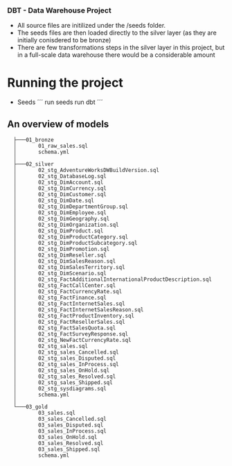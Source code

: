 ### DBT - Data Warehouse Project
- All source files are initilized under the /seeds folder.
- The seeds files are then loaded directly to the silver layer (as they are initially conisdered to be bronze) 
- There are few transformations steps in the silver layer in this project, but in a full-scale data warehouse there would be a considerable amount 

# Running the project 
- Seeds 
´´´
run seeds 
run dbt 
´´´

## An overview of models 
  ```
    ├───01_bronze
    │       01_raw_sales.sql
    │       schema.yml
    │
    ├───02_silver
    │       02_stg_AdventureWorksDWBuildVersion.sql
    │       02_stg_DatabaseLog.sql
    │       02_stg_DimAccount.sql
    │       02_stg_DimCurrency.sql
    │       02_stg_DimCustomer.sql
    │       02_stg_DimDate.sql
    │       02_stg_DimDepartmentGroup.sql
    │       02_stg_DimEmployee.sql
    │       02_stg_DimGeography.sql
    │       02_stg_DimOrganization.sql
    │       02_stg_DimProduct.sql
    │       02_stg_DimProductCategory.sql
    │       02_stg_DimProductSubcategory.sql
    │       02_stg_DimPromotion.sql
    │       02_stg_DimReseller.sql
    │       02_stg_DimSalesReason.sql
    │       02_stg_DimSalesTerritory.sql
    │       02_stg_DimScenario.sql
    │       02_stg_FactAdditionalInternationalProductDescription.sql
    │       02_stg_FactCallCenter.sql
    │       02_stg_FactCurrencyRate.sql
    │       02_stg_FactFinance.sql
    │       02_stg_FactInternetSales.sql
    │       02_stg_FactInternetSalesReason.sql
    │       02_stg_FactProductInventory.sql
    │       02_stg_FactResellerSales.sql
    │       02_stg_FactSalesQuota.sql
    │       02_stg_FactSurveyResponse.sql
    │       02_stg_NewFactCurrencyRate.sql
    │       02_stg_sales.sql
    │       02_stg_sales_Cancelled.sql
    │       02_stg_sales_Disputed.sql
    │       02_stg_sales_InProcess.sql
    │       02_stg_sales_OnHold.sql
    │       02_stg_sales_Resolved.sql
    │       02_stg_sales_Shipped.sql
    │       02_stg_sysdiagrams.sql
    │       schema.yml
    │
    └───03_gold
            03_sales.sql
            03_sales_Cancelled.sql
            03_sales_Disputed.sql
            03_sales_InProcess.sql
            03_sales_OnHold.sql
            03_sales_Resolved.sql
            03_sales_Shipped.sql
            schema.yml

  ```


